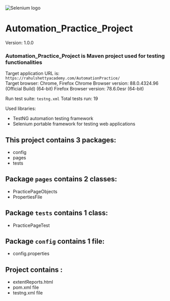 ![Selenium logo](https://www.selenium.dev/images/selenium_logo_large.png)
# Automation_Practice_Project
Version: 1.0.0

### Automation_Practice_Project is Maven project used for testing functionalities  

Target application URL is: ``https://rahulshettyacademy.com/AutomationPractice/``  
Target browser: Chrome, Firefox 
Chrome Browser version: 88.0.4324.96 (Official Build) (64-bit)
Firefox Browser version: 78.6.0esr (64-bit)

Run test suite: `testng.xml`
Total tests run: 19

Used libraries: 
- TestNG automation testing framework  
- Selenium portable framework for testing web applications 

## This project contains 3 packages:
- config
- pages
- tests

## Package `pages` contains 2 classes:
- PracticePageObjects 
- PropertiesFile

## Package `tests` contains 1 class:
- PracticePageTest  

## Package `config` contains 1 file:
- config.properties

## Project contains :
- extentReports.html 
- pom.xml file
- testng.xml file

